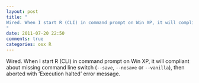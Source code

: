 ```yaml
---
layout: post
title: "
Wired. When I start R (CLI) in command prompt on Win XP, it will compliant about missing command line switch (```--save```, ```--nosave``` or ```--vanilla```), then aborted with ‘Execution halted’ error message.
"
date: 2011-07-20 22:50
comments: true
categories: osx R
---
```


Wired. When I start R (CLI) in command prompt on Win XP, it will compliant about missing command line switch (```--save```, ```--nosave``` or ```--vanilla```), then aborted with ‘Execution halted’ error message.

